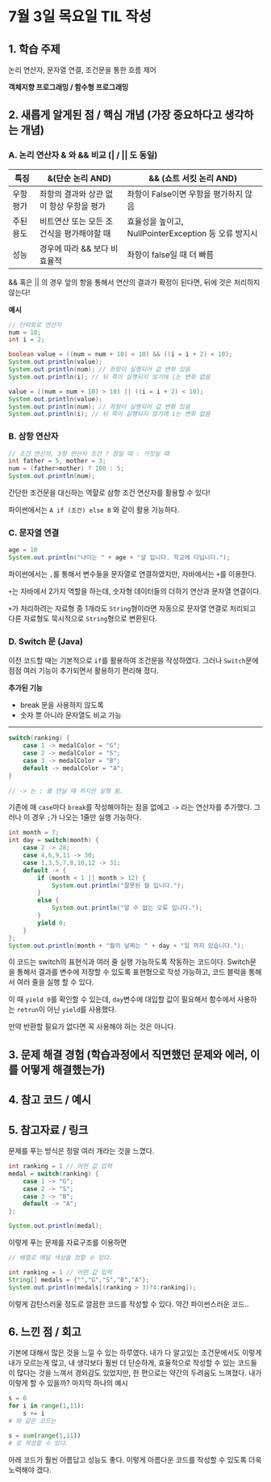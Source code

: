 # 7월 3일 목요일 TIL 작성

## 1. 학습 주제

논리 연산자, 문자열 연결, 조건문을 통한 흐름 제어

**객체지향 프로그래밍 / 함수형 프로그래밍**


## 2. 새롭게 알게된 점 / 핵심 개념 (가장 중요하다고 생각하는 개념)

### A. 논리 연산자 & 와 && 비교 (| / || 도 동일)
| 특징 | &(단순 논리 AND) | && (쇼트 서킷 논리 AND) |
| --- | --- | --- |
| 우항 평가 | 좌항의 결과와 상관 없이 항상 우항을 평가 | 좌항이 False이면 우항을 평가하지 않음 |
| 주된 용도 | 비트연산 또는 모든 조건식을 평가해야할 때 | 효율성을 높이고, NullPointerException 등 오류 방지시 |
| 성능 | 경우에 따라 && 보다 비효율적 | 좌항이 false일 때 더 빠름 |

&& 혹은 || 의 경우 앞의 항을 통해서 연산의 결과가 확정이 된다면, 뒤에 것은 처리하지 않는다!

**예시**
```java
// 단락회로 연산자
num = 10;
int i = 2;

boolean value = ((num = num + 10) < 10) && ((i = i + 2) < 10);
System.out.println(value);
System.out.println(num); // 좌항이 실행되어 값 변화 있음
System.out.println(i); // 뒤 쪽이 실행되지 않기에 i는 변화 없음

value = ((num = num + 10) > 10) || ((i = i + 2) < 10);
System.out.println(value);
System.out.println(num); // 좌항이 실행되어 값 변화 있음
System.out.println(i); // 뒤 쪽이 실행되지 않기에 i는 변화 없음
```

### B. 삼항 연산자
```java
// 조건 연산자, 3항 연산자 조건 ? 참일 때 : 거짓일 때
int father = 5, mother = 3;
num = (father>mother) ? 100 : 5;
System.out.println(num);
```

간단한 조건문을 대신하는 역햘로 삼항 조건 연산자를 활용할 수 있다!

파이썬에서는 `A if (조건) else B` 와 같이 활용 가능하다.

### C. 문자열 연결
```java
age = 10
System.out.println("나이는 " + age + "살 입니다. 학교에 다닙니다.");
```
파이썬에서는 `,`를 통해서 변수들을 문자열로 연결하였지만, 자바에서는 `+`를 이용한다.

`+`는 자바에서 2가지 역할을 하는데, 숫자형 데이터들의 더하기 연산과 문자열 연결이다.

`+`가 처리하려는 자료형 중 1개라도 `String`형이라면 자동으로 문자열 연결로 처리되고 다른 자료형도 묵시적으로 `String`형으로 변환된다.

### D. Switch 문 (Java)

이전 코드할 때는 기본적으로 `if`를 활용하여 조건문을 작성하였다. 그러나 `Switch`문에 점점 여러 기능이 추가되면서 활용하기 편리해 졌다.

**추가된 기능**
- break 문을 사용하지 않도록
- 숫자 뿐 아니라 문자열도 비교 가능
  
---

```java
switch(ranking) {
	case 1 -> medalColor = "G";
	case 2 -> medalColor = "S";
	case 3 -> medalColor = "B";
	default -> medalColor = "A";
}
		
// -> 는 ; 를 만날 때 까지만 실행 됨.
```
기존에 매 `case`마다 `break`를 작성해야하는 점을 없에고 `->` 라는 연산자를 추가했다. 그러나 이 경우 `;`가 나오는 1줄만 실행 가능하다.
```java
int month = 7;
int day = switch(month) {
	case 2 -> 28;
	case 4,6,9,11 -> 30;
	case 1,3,5,7,8,10,12 -> 31;
	default -> {
		if (month < 1 || month > 12) {
			System.out.println("잘못된 월 입니다.");
		}
		else {
			System.out.println("알 수 없는 오류 입니다.");
		}
		yield 0;
	}
};
System.out.println(month + "월의 날짜는 " + day + "일 까지 있습니다.");
```
이 코드는 switch의 표현식과 여러 줄 실행 가능하도록 작동하는 코드이다.
Switch문을 통해서 결과를 변수에 저장할 수 있도록 표현형으로 작성 가능하고, 코드 블럭을 통해서 여러 줄을 실행 할 수 있다.

이 때 `yield 0`를 확인할 수 있는데, `day`변수에 대입할 값이 필요해서 함수에서 사용하는 `retrun`이 아닌 `yield`를 사용했다.

만약 반환할 필요가 없다면 꼭 사용해야 하는 것은 아니다.

## 3. 문제 해결 경험 (학습과정에서 직면했던 문제와 에러, 이를 어떻게 해결했는가)

## 4. 참고 코드 / 예시

## 5. 참고자료 / 링크

문제를 푸는 방식은 정말 여러 개라는 것을 느꼈다.
```java
int ranking = 1 // 어떤 값 입력
medal = switch(ranking) {
	case 1 -> "G";
	case 2 -> "S";
	case 3 -> "B";
	default -> "A";
};

System.out.println(medal);
```
이렇게 푸는 문제를 자료구조를 이용하면
```java
// 배열로 메달 색상을 정할 수 있다.

int ranking = 1 // 어떤 값 입력
String[] medals = {"","G","S","B","A"};
System.out.println(medals[(ranking > 3)?4:ranking]);
```

이렇게 감탄스러울 정도로 깔끔한 코드를 작성할 수 있다. 약간 파이썬스러운 코드..

## 6. 느낀 점 / 회고 

기본에 대해서 많은 것을 느낄 수 있는 하루였다. 내가 다 알고있는 조건문에서도 이렇게 내가 모르는게 많고, 내 생각보다 훨씬 더 단순하게, 효율적으로 작성할 수 있는 코드들이 많다는 것을 느껴서 경외감도 있었지만, 한 편으로는 약간의 두려움도 느껴졌다. 내가 이렇게 할 수 있을까? 마지막 하나의 예시
```py
s = 0
for i in range(1,11):
    s += i
# 와 같은 코드는

s = sum(range(1,11))
# 로 작성할 수 있다.
```
아래 코드가 훨씬 아름답고 성능도 좋다. 이렇게 아름다운 코드를 작성할 수 있도록 더욱 노력해야 겠다.